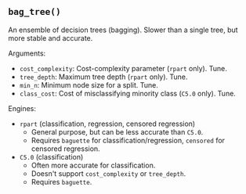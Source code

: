 ## `bag_tree()`

An ensemble of decision trees (bagging). Slower than a single tree, but more stable and accurate.

Arguments:
* `cost_complexity`: Cost-complexity parameter (`rpart` only). Tune.
* `tree_depth`: Maximum tree depth (`rpart` only). Tune.
* `min_n`: Minimum node size for a split. Tune.
* `class_cost`: Cost of misclassifying minority class (`C5.0` only). Tune.

Engines:
* `rpart` (classification, regression, censored regression)
    - General purpose, but can be less accurate than `C5.0`.
    - Requires `baguette` for classification/regression, `censored` for censored regression.
* `C5.0` (classification)
    - Often more accurate for classification.
    - Doesn't support `cost_complexity` or `tree_depth`.
    - Requires `baguette`.

